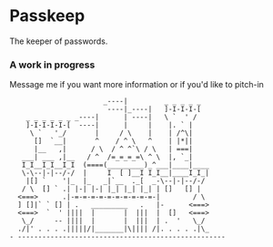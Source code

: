 # Passkeep

The keeper of passwords.

### A work in progress

Message me if you want more information or if you'd like to pitch-in


                           _----|         _ _ _ _ _
                            ----|_----|   ]-I-I-I-[
        _ _ _ _ _ _ _----|      | ----|   \ `  ' /
        ]-I-I-I-I-[  ----|      |     |    |. ` |
         \ `   '_/       |     / \    |    | /^\|
          []  `__|       ^    / ^ \   ^    | |*||
          |__   ,|      / \  / ^ ^`\ / \   | ===|
       ___| ___ ,|__   / ^  /=_=_=_=\ ^ \  |, `_|
       I_I__I_I__I_I  (====(_________)_^___|____|____
       \-\--|-|--/-/  |     I  [ ]__I I_I__|____I_I_|
        |[] `    '|_  |_   _|`__  ._[  _-\--|-|--/-/
       / \  [] ` .| |-| |-| |_| |_| |_| | []   [] |
      <===>      .|-=-=-=-=-=-=-=-=-=-=-|        / \
      ] []|` ` [] | .   _________   .   |-      <===>
      <===>  `  ' ||||  |       |  |||  |  []   <===>
       \_/     -- ||||  |       |  |||  | .  '   \_/
      ./|' . . . .|||||/|_______|\|||| /|. . . . .|\_
    - ---------------------------------------------------